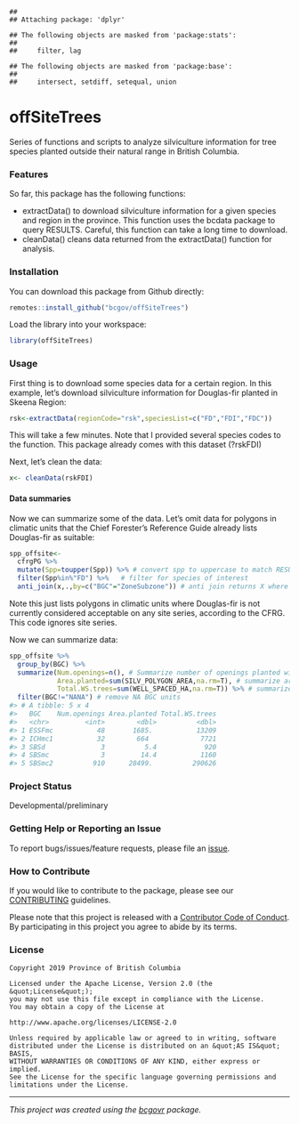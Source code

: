     ## 
    ## Attaching package: 'dplyr'

    ## The following objects are masked from 'package:stats':
    ## 
    ##     filter, lag

    ## The following objects are masked from 'package:base':
    ## 
    ##     intersect, setdiff, setequal, union

<!-- Add a project state badge
See https://github.com/BCDevExchange/Our-Project-Docs/blob/master/discussion/projectstates.md
If you have bcgovr installed and you use RStudio, click the 'Insert BCDevex Badge' Addin. -->

offSiteTrees
============

Series of functions and scripts to analyze silviculture information for
tree species planted outside their natural range in British Columbia.

### Features

So far, this package has the following functions:

-   extractData() to download silviculture information for a given
    species and region in the province. This function uses the bcdata
    package to query RESULTS. Careful, this function can take a long
    time to download.
-   cleanData() cleans data returned from the extractData() function for
    analysis.

### Installation

You can download this package from Github directly:

``` r
remotes::install_github("bcgov/offSiteTrees")
```

Load the library into your workspace:

``` r
library(offSiteTrees)
```

### Usage

First thing is to download some species data for a certain region. In
this example, let’s download silviculture information for Douglas-fir
planted in Skeena Region:

``` r
rsk<-extractData(regionCode="rsk",speciesList=c("FD","FDI","FDC"))
```

This will take a few minutes. Note that I provided several species codes
to the function. This package already comes with this dataset (?rskFDI)

Next, let’s clean the data:

``` r
x<- cleanData(rskFDI)
```

#### Data summaries

Now we can summarize some of the data. Let’s omit data for polygons in
climatic units that the Chief Forester’s Reference Guide already lists
Douglas-fir as suitable:

``` r
spp_offsite<-
  cfrgPG %>%
  mutate(Spp=toupper(Spp)) %>% # convert spp to uppercase to match RESULTS
  filter(Spp%in%"FD") %>%   # filter for species of interest
  anti_join(x,.,by=c("BGC"="ZoneSubzone")) # anti join returns X where it is not listed in CFRG
```

Note this just lists polygons in climatic units where Douglas-fir is not
currently considered acceptable on any site series, according to the
CFRG. This code ignores site series.

Now we can summarize data:

``` r
spp_offsite %>% 
  group_by(BGC) %>% 
  summarize(Num.openings=n(), # Summarize number of openings planted with Fd
            Area.planted=sum(SILV_POLYGON_AREA,na.rm=T), # summarize area planted with Fd
            Total.WS.trees=sum(WELL_SPACED_HA,na.rm=T)) %>% # summarize total Fd well spaced
  filter(BGC!="NANA") # remove NA BGC units
#> # A tibble: 5 x 4
#>   BGC    Num.openings Area.planted Total.WS.trees
#>   <chr>         <int>        <dbl>          <dbl>
#> 1 ESSFmc           48       1685.           13209
#> 2 ICHmc1           32        664             7721
#> 3 SBSd              3          5.4            920
#> 4 SBSmc             3         14.4           1160
#> 5 SBSmc2          910      28499.          290626
```

### Project Status

Developmental/preliminary

### Getting Help or Reporting an Issue

To report bugs/issues/feature requests, please file an
[issue](https://github.com/bcgov/offSiteTrees/issues/).

### How to Contribute

If you would like to contribute to the package, please see our
[CONTRIBUTING](CONTRIBUTING.md) guidelines.

Please note that this project is released with a [Contributor Code of
Conduct](CODE_OF_CONDUCT.md). By participating in this project you agree
to abide by its terms.

### License

    Copyright 2019 Province of British Columbia

    Licensed under the Apache License, Version 2.0 (the &quot;License&quot;);
    you may not use this file except in compliance with the License.
    You may obtain a copy of the License at

    http://www.apache.org/licenses/LICENSE-2.0

    Unless required by applicable law or agreed to in writing, software distributed under the License is distributed on an &quot;AS IS&quot; BASIS,
    WITHOUT WARRANTIES OR CONDITIONS OF ANY KIND, either express or implied.
    See the License for the specific language governing permissions and limitations under the License.

------------------------------------------------------------------------

*This project was created using the
[bcgovr](https://github.com/bcgov/bcgovr) package.*
